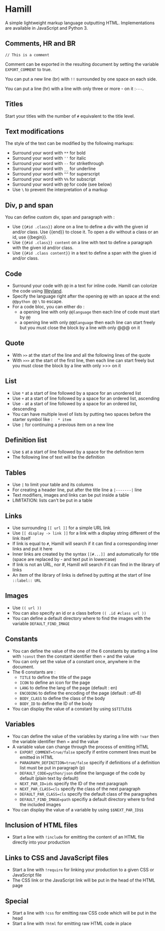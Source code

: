# Hamill

A simple lightweight markup language outputting HTML. Implementations are available in JavaScript and Python 3.

## Comments, HR and BR

``// This is a comment``

Comment can be exported in the resulting document by setting the variable ``EXPORT_COMMENT`` to true.

You can put a new line (br) with `` !! `` surrounded by one space on each side.

You can put a line (hr) with a line with only three or more - on it :``---``.

## Titles

Start your titles with the number of ``#`` equivalent to the title level.

## Text modifications

The style of the text can be modified by the following markups:

* Surround your word with ``**`` for bold
* Surround your word with ``''`` for italic
* Surround your word with ``--`` for strikethrough
* Surround your word with ``__`` for underline
* Surround your word with ``^^`` for superscript
* Surround your word with ``%%`` for subscript
* Surround your word with ``@@`` for code (see below)
* Use ``\`` to prevent the interpretation of a markup

## Div, p and span

You can define custom div, span and paragraph with :

* Use ``{{#id .class}}`` alone on a line to define a div  with the given id and/or class. Use {{end}} to close it. To open a div without a class or an id, use {{begin}}.
* Use ``{{#id .class}} content`` on a line with text to define a paragraph with the given id and/or class.
* Use ``{{#id .class content}}`` in a text to define a span with the given id and/or class.

## Code

* Surround your code with ``@@`` in a text for inline code. Hamill can colorize the code using [Weyland](https://github.com/Xitog/weyland).
* Specify the language right after the opening ``@@`` with an space at the end: ``@@python @@`` ``\`` to escape.
* For a code bloc, you can either do :
  * a opening line with only ``@@language`` then each line of code must start by ``@@``
  * a opening line with only ``@@@language`` then each line can start freely but you must close the block by a line with only @@@ on it

## Quote

* With ``>>`` at the start of the line and all the following lines of the quote
* With ``>>>`` at the start of the first line, then each line can start freely but you must close the block by a line with only >>> on it

## List

* Use ``*`` at a start of line followed by a space for an unordered list
* Use ``+`` at a start of line followed by a space for an ordered list, ascending
* Use ``-`` at a start of line followed by a space  for an ordered list, descending
* You can have multiple level of lists by putting two spaces before the starter symbol like : ``  * item``
* Use ``|`` for continuing a previous item on a new line

## Definition list

* Use ``$`` at a start of line followed by a space for the definition term
* The following line of text will be the definition

## Tables

* Use ``|`` to limit your table and its columns
* For creating a header line, put after the title line a ``|-------|`` line 
* Text modifiers, images and links can be put inside a table
* LIMITATION: lists can't be put in a table

## Links

* Use surrounding ``[[ url ]]`` for a simple URL link
* Use ``[[ display -> link ]]`` for a link with a display string different of the link itself
* If link is equal to ``#``, Hamill will search if it can find a corresponding inner links and put it here
* Inner links are created by the syntax ``[[#...]] ``and automatically for title (space are replaced by - and text put in lowercase)
* If link is not an URL, nor #, Hamill will search if it can find in the library of links
* An item of the library of links is defined by putting at the start of line ``::label:: URL``

## Images

* Use ``(( url ))``
* You can also specify an id or a class before ``(( .id #class url ))``
* You can define a default directory where to find the images with the variable ``DEFAULT_FIND_IMAGE``

## Constants

* You can define the value of the one of the 6 constants by starting a line with ``!const`` then the constant identifier then = and the value
* You can only set the value of a constant once, anywhere in the document.
* The 6 constants are :
  * ``TITLE`` to define the title of the page
  * ``ICON`` to define an icon for the page
  * ``LANG`` to define the lang of the page (default : en)
  * ``ENCODING`` to define the encoding of the page (default : utf-8)
  * ``BODY_CLASS`` to define the class of the body
  * ``BODY_ID`` to define the ID of the body
* You can display the value of a constant by using ``$$TITLE$$``

## Variables

* You can define the value of the variables by staring a line with ``!var`` then the variable identifier then = and the value
* A variable value can change through the process of emitting HTML
   * ``EXPORT_COMMENT=true/false`` specify if entire comment lines must be emitted in HTML
   * ``PARAGRAPH_DEFINITION=true/false`` specify if definitions of a definition list must be put in paragraph (p)
   * ``DEFAULT_CODE=python/json`` define the language of the code by default (plain text by default)
   * ``NEXT_PAR_ID=ids`` specify the ID of the next paragraph
   * ``NEXT_PAR_CLASS=cls`` specify the class of the next paragraph
   * ``DEFAULT_PAR_CLASS=cls`` specify the default class of the paragraphes
   * ``DEFAULT_FIND_IMAGE=path`` specifiy a default directory where to find the included images
* You can display the value of a variable by using ``$$NEXT_PAR_ID$$``

## Inclusion of HTML files

* Start a line with ``!include`` for emitting the content of an HTML file directly into your production

## Links to CSS and JavaScript files

* Start a line with ``!require`` for linking your production to a given CSS or JavaScript file
* The CSS link or the JavaScript link will be put in the head of the HTML page

## Special

* Start a line with ``!css`` for emitting raw CSS code which will be put in the head
* Start a line with ``!html`` for emitting raw HTML code in place
